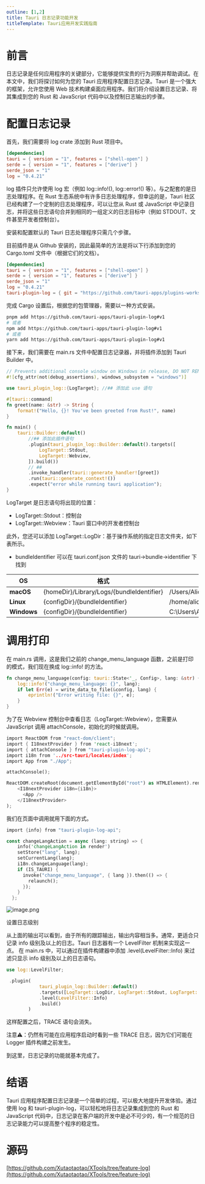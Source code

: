 ```yaml
---
outline: [1,2]
title: Tauri 日志记录功能开发
titleTemplate: Tauri应用开发实践指南
---
```


# 前言
日志记录是任何应用程序的关键部分，它能够提供宝贵的行为洞察并帮助调试。在本文中，我们将探讨如何为您的 Tauri 应用程序配置日志记录。Tauri 是一个强大的框架，允许您使用 Web 技术构建桌面应用程序。我们将介绍设置日志记录、将其集成到您的 Rust 和 JavaScript 代码中以及控制日志输出的步骤。
# 配置日志记录
首先，我们需要将 log crate 添加到 Rust 项目中。
```toml
[dependencies]
tauri = { version = "1", features = ["shell-open"] }
serde = { version = "1", features = ["derive"] }
serde_json = "1"
log = "0.4.21"
```
log 插件只允许使用 log 宏（例如 log::info!(), log::error!() 等）。与之配套的是日志处理程序。在 Rust 生态系统中有许多日志处理程序，但幸运的是，Tauri 社区已经构建了一个定制的日志处理程序，可以让您从 Rust 或 JavaScript 中记录日志，并将这些日志语句合并到相同的一组定义的日志目标中（例如 STDOUT、文件甚至开发者控制台）。

安装和配置默认的 Tauri 日志处理程序只需几个步骤。

目前插件是从 Github 安装的，因此最简单的方法是将以下行添加到您的 Cargo.toml 文件中（根据它们的文档）。
```toml
[dependencies]
tauri = { version = "1", features = ["shell-open"] }
serde = { version = "1", features = ["derive"] }
serde_json = "1"
log = "0.4.21"
tauri-plugin-log = { git = "https://github.com/tauri-apps/plugins-workspace", branch = "v1" }
```
完成 Cargo 设置后，根据您的包管理器，需要以一种方式安装。
```bash
pnpm add https://github.com/tauri-apps/tauri-plugin-log#v1
# 或者
npm add https://github.com/tauri-apps/tauri-plugin-log#v1
# 或者
yarn add https://github.com/tauri-apps/tauri-plugin-log#v1
```
接下来，我们需要在 main.rs 文件中配置日志记录器，并将插件添加到 Tauri Builder 中。
```rust
// Prevents additional console window on Windows in release, DO NOT REMOVE!!
#![cfg_attr(not(debug_assertions), windows_subsystem = "windows")]

use tauri_plugin_log::{LogTarget}; //## 添加此 use 语句

#[tauri::command]
fn greet(name: &str) -> String {
    format!("Hello, {}! You've been greeted from Rust!", name)
}

fn main() {
    tauri::Builder::default()
        //## 添加此插件语句
        .plugin(tauri_plugin_log::Builder::default().targets([
            LogTarget::Stdout,
            LogTarget::Webview,
        ]).build())
        // ##
        .invoke_handler(tauri::generate_handler![greet])
        .run(tauri::generate_context!())
        .expect("error while running tauri application");
}
```
LogTarget 是日志语句将出现的位置：

- LogTarget::Stdout：控制台
- LogTarget::Webview：Tauri 窗口中的开发者控制台

此外，您还可以添加 LogTarget::LogDir：基于操作系统的指定日志文件夹，如下表所示。


- bundleIdentifier 可以在 tauri.conf.json 文件的 tauri->bundle->identifier 下找到

| OS | 格式 | 例子 |
| --- | --- | --- |
| **macOS** | {homeDir}/Library/Logs/{bundleIdentifier} | /Users/Alice/Library/Logs/com.tauri.dev |
| **Linux** | {configDir}/{bundleIdentifier} | /home/alice/.config/com.tauri.dev |
| **Windows** | {configDir}/{bundleIdentifier} | C:\\Users\\Alice\\AppData\\Roaming\\com.tauri.dev |


# 调用打印
在 main.rs 调用，这是我们之前的 change_menu_language 函数，之前是打印的模式，我们现在换成 log::info! 的方法。
```rust
fn change_menu_language(config: tauri::State<'_, Config>, lang: &str) {
    log::info!("change_menu_language: {}", lang);
    if let Err(e) = write_data_to_file(&config, lang) {
        eprintln!("Error writing file: {}", e);
    }
}
```

为了在 Webview 控制台中查看日志（LogTarget::Webview），您需要从 JavaScript 调用 attachConsole，初始化的时候就调用。
```rust
import ReactDOM from "react-dom/client";
import { I18nextProvider } from 'react-i18next';
import { attachConsole } from "tauri-plugin-log-api";
import i18n from '../src-tauri/locales/index';
import App from "./App";

attachConsole();

ReactDOM.createRoot(document.getElementById("root") as HTMLElement).render(
    <I18nextProvider i18n={i18n}>
      <App />
    </I18nextProvider>
);

```

我们在页面中调用就用下面的方式。
```rust
import {info} from "tauri-plugin-log-api";

const changeLangAction = async (lang: string) => {
    info('changeLangAction in render')
    setStore("lang", lang);
    setCurrentLang(lang);
    i18n.changeLanguage(lang);
    if (IS_TAURI) {
      invoke("change_menu_language", { lang }).then(() => {
        relaunch();
      });
    }
  };
```

![image.png](/img/25dd911eeb7c47b788b55a3a3fe0517e~tplv-73owjymdk6-jj-mark-v1_0_0_0_0_5o6Y6YeR5oqA5pyv56S-5Yy6IEAg5YmN56uv5b6Q5b6Q_q75.webp)

设置日志级别

从上面的输出可以看到，由于所有的跟踪输出，输出内容相当多。通常，更适合只记录 info 级别及以上的日志。Tauri 日志器有一个 LevelFilter 机制来实现这一点。
在 main.rs 中，可以通过在插件构建器中添加 .level(LevelFilter::Info) 来过滤只显示 info 级别及以上的日志语句。
```rust
use log::LevelFilter;

 .plugin(
            tauri_plugin_log::Builder::default()
            .targets([LogTarget::LogDir, LogTarget::Stdout, LogTarget::Webview])
            .level(LevelFilter::Info)
            .build()
        )
```
这样配置之后，TRACE 语句会消失。

注意⚠️：仍然有可能在应用程序启动时看到一些 TRACE 日志，因为它们可能在 Logger 插件构建之前发生。

到这里，日志记录的功能就基本完成了。
# 结语
Tauri 应用程序配置日志记录是一个简单的过程，可以极大地提升开发体验。通过使用 log 和 tauri-plugin-log，可以轻松地将日志记录集成到您的 Rust 和 JavaScript 代码中，日志记录在客户端的开发中是必不可少的，有一个规范的日志记录能力可以提高整个程序的稳定性。
# 源码
[https://github.com/Xutaotaotao/XTools/tree/feature-log](https://github.com/Xutaotaotao/XTools/tree/feature-log)
